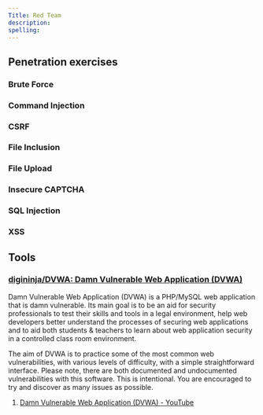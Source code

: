 ```yaml
---
Title: Red Team
description:
spelling:
---
```


## Penetration exercises

### Brute Force

### Command Injection

### CSRF

### File Inclusion

### File Upload

### Insecure CAPTCHA

### SQL Injection

### XSS

## Tools

### [digininja/DVWA: Damn Vulnerable Web Application (DVWA)](https://github.com/digininja/DVWA)

Damn Vulnerable Web Application (DVWA) is a PHP/MySQL web application that is damn vulnerable. Its main goal is to be an aid for security professionals to test their skills and tools in a legal environment, help web developers better understand the processes of securing web applications and to aid both students & teachers to learn about web application security in a controlled class room environment.

The aim of DVWA is to practice some of the most common web vulnerabilities, with various levels of difficulty, with a simple straightforward interface. Please note, there are both documented and undocumented vulnerabilities with this software. This is intentional. You are encouraged to try and discover as many issues as possible.

1. [Damn Vulnerable Web Application (DVWA) - YouTube](https://www.youtube.com/watch?v=GmWQ1VIjd2U&list=PLHUKi1UlEgOJLPSFZaFKMoexpM6qhOb4Q)
